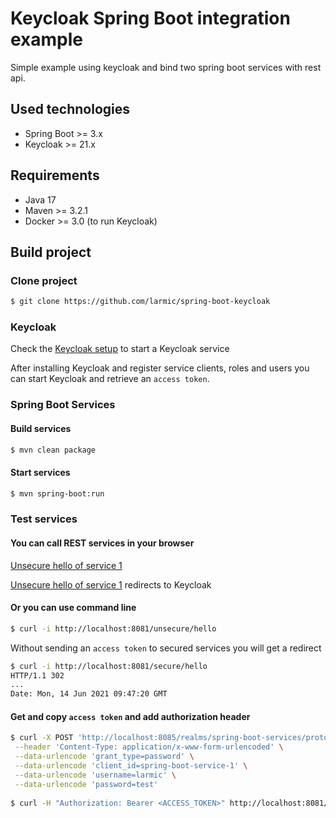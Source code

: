 # Keycloak Spring Boot integration example

Simple example using keycloak and bind two spring boot services with rest api.

## Used technologies

* Spring Boot >= 3.x
* Keycloak >= 21.x

## Requirements

* Java 17
* Maven >= 3.2.1
* Docker >= 3.0 (to run Keycloak)

## Build project

### Clone project

```sh 
$ git clone https://github.com/larmic/spring-boot-keycloak
```

### Keycloak

Check the [Keycloak setup](keycloak/readme.md) to start a Keycloak service

After installing Keycloak and register service clients, roles and users you can start Keycloak and retrieve an `access token`.

### Spring Boot Services

#### Build services

```sh 
$ mvn clean package
```

#### Start services

```sh 
$ mvn spring-boot:run
```

### Test services

#### You can call REST services in your browser

[Unsecure hello of service 1](http://localhost:8081/unsecure/hello)

[Unsecure hello of service 1](http://localhost:8081/secure/hello) redirects to Keycloak

#### Or you can use command line

```sh 
$ curl -i http://localhost:8081/unsecure/hello
```

Without sending an `access token` to secured services you will get a redirect

```sh 
$ curl -i http://localhost:8081/secure/hello
HTTP/1.1 302
...
Date: Mon, 14 Jun 2021 09:47:20 GMT
```

#### Get and copy `access token` and add authorization header

```sh 
$ curl -X POST 'http://localhost:8085/realms/spring-boot-services/protocol/openid-connect/token' \
 --header 'Content-Type: application/x-www-form-urlencoded' \
 --data-urlencode 'grant_type=password' \
 --data-urlencode 'client_id=spring-boot-service-1' \
 --data-urlencode 'username=larmic' \
 --data-urlencode 'password=test'
 
$ curl -H "Authorization: Bearer <ACCESS_TOKEN>" http://localhost:8081/secure/hello
```